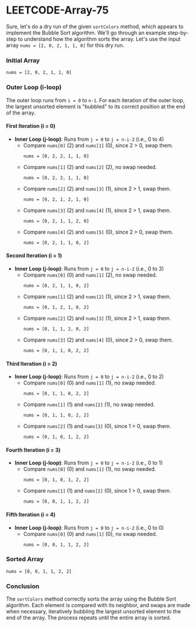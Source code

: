 # LEETCODE-Array-75
Sure, let's do a dry run of the given `sortColors` method, which appears to implement the Bubble Sort algorithm. We'll go through an example step-by-step to understand how the algorithm sorts the array. Let's use the input array `nums = [2, 0, 2, 1, 1, 0]` for this dry run.

### Initial Array
```
nums = [2, 0, 2, 1, 1, 0]
```

### Outer Loop (i-loop)
The outer loop runs from `i = 0` to `n-1`. For each iteration of the outer loop, the largest unsorted element is "bubbled" to its correct position at the end of the array.

#### First Iteration (i = 0)
- **Inner Loop (j-loop)**: Runs from `j = 0` to `j = n-i-2` (i.e., 0 to 4)
    - Compare `nums[0]` (2) and `nums[1]` (0), since 2 > 0, swap them.
      ```
      nums = [0, 2, 2, 1, 1, 0]
      ```
    - Compare `nums[1]` (2) and `nums[2]` (2), no swap needed.
      ```
      nums = [0, 2, 2, 1, 1, 0]
      ```
    - Compare `nums[2]` (2) and `nums[3]` (1), since 2 > 1, swap them.
      ```
      nums = [0, 2, 1, 2, 1, 0]
      ```
    - Compare `nums[3]` (2) and `nums[4]` (1), since 2 > 1, swap them.
      ```
      nums = [0, 2, 1, 1, 2, 0]
      ```
    - Compare `nums[4]` (2) and `nums[5]` (0), since 2 > 0, swap them.
      ```
      nums = [0, 2, 1, 1, 0, 2]
      ```

#### Second Iteration (i = 1)
- **Inner Loop (j-loop)**: Runs from `j = 0` to `j = n-i-2` (i.e., 0 to 3)
    - Compare `nums[0]` (0) and `nums[1]` (2), no swap needed.
      ```
      nums = [0, 2, 1, 1, 0, 2]
      ```
    - Compare `nums[1]` (2) and `nums[2]` (1), since 2 > 1, swap them.
      ```
      nums = [0, 1, 2, 1, 0, 2]
      ```
    - Compare `nums[2]` (2) and `nums[3]` (1), since 2 > 1, swap them.
      ```
      nums = [0, 1, 1, 2, 0, 2]
      ```
    - Compare `nums[3]` (2) and `nums[4]` (0), since 2 > 0, swap them.
      ```
      nums = [0, 1, 1, 0, 2, 2]
      ```

#### Third Iteration (i = 2)
- **Inner Loop (j-loop)**: Runs from `j = 0` to `j = n-i-2` (i.e., 0 to 2)
    - Compare `nums[0]` (0) and `nums[1]` (1), no swap needed.
      ```
      nums = [0, 1, 1, 0, 2, 2]
      ```
    - Compare `nums[1]` (1) and `nums[2]` (1), no swap needed.
      ```
      nums = [0, 1, 1, 0, 2, 2]
      ```
    - Compare `nums[2]` (1) and `nums[3]` (0), since 1 > 0, swap them.
      ```
      nums = [0, 1, 0, 1, 2, 2]
      ```

#### Fourth Iteration (i = 3)
- **Inner Loop (j-loop)**: Runs from `j = 0` to `j = n-i-2` (i.e., 0 to 1)
    - Compare `nums[0]` (0) and `nums[1]` (1), no swap needed.
      ```
      nums = [0, 1, 0, 1, 2, 2]
      ```
    - Compare `nums[1]` (1) and `nums[2]` (0), since 1 > 0, swap them.
      ```
      nums = [0, 0, 1, 1, 2, 2]
      ```

#### Fifth Iteration (i = 4)
- **Inner Loop (j-loop)**: Runs from `j = 0` to `j = n-i-2` (i.e., 0 to 0)
    - Compare `nums[0]` (0) and `nums[1]` (0), no swap needed.
      ```
      nums = [0, 0, 1, 1, 2, 2]
      ```

### Sorted Array
```
nums = [0, 0, 1, 1, 2, 2]
```

### Conclusion
The `sortColors` method correctly sorts the array using the Bubble Sort algorithm. Each element is compared with its neighbor, and swaps are made when necessary, iteratively bubbling the largest unsorted element to the end of the array. The process repeats until the entire array is sorted.
